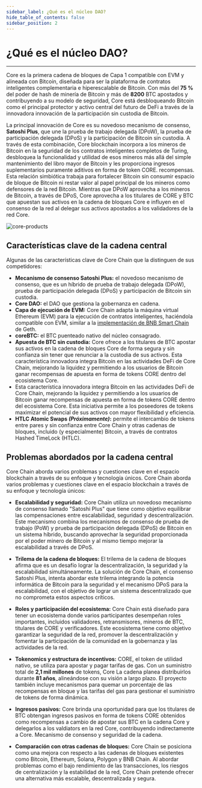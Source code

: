 ```yaml
---
sidebar_label: ¿Qué es el núcleo DAO?
hide_table_of_contents: false
sidebar_position: 2
---
```


# ¿Qué es el núcleo DAO?

---

Core es la primera cadena de bloques de Capa 1 compatible con EVM y alineada con Bitcoin, diseñada para ser la plataforma de contratos inteligentes complementaria e hiperescalable de Bitcoin. Con más del **75 %** del poder de hash de minería de Bitcoin y más de **8200** BTC apostados y contribuyendo a su modelo de seguridad, Core está desbloqueando Bitcoin como el principal protector y activo central del futuro de DeFi a través de la innovadora innovación de la participación sin custodia de Bitcoin.

La principal innovación de Core es su novedoso mecanismo de consenso, **Satoshi Plus**, que une la prueba de trabajo delegada (DPoW), la prueba de participación delegada (DPoS) y la participación de Bitcoin sin custodia. A través de esta combinación, Core blockchain incorpora a los mineros de Bitcoin en la seguridad de los contratos inteligentes completos de Turing, desbloquea la funcionalidad y utilidad de esos mineros más allá del simple mantenimiento del libro mayor de Bitcoin y les proporciona ingresos suplementarios puramente aditivos en forma de token CORE. recompensas. Esta relación simbiótica trabaja para fortalecer Bitcoin sin consumir espacio de bloque de Bitcoin ni restar valor al papel principal de los mineros como defensores de la red Bitcoin. Mientras que DPoW aprovecha a los mineros de Bitcoin, a través de DPoS, Core aprovecha a los titulares de CORE y BTC que apuestan sus activos en la cadena de bloques Core e influyen en el consenso de la red al delegar sus activos apostados a los validadores de la red Core.

![core-products](../../../static/img/Core_Products.png)

## Características clave de la cadena central

Algunas de las características clave de Core Chain que la distinguen de sus competidores:

- **Mecanismo de consenso Satoshi Plus:** el novedoso mecanismo de consenso, que es un híbrido de prueba de trabajo delegada (DPoW), prueba de participación delegada (DPoS) y participación de Bitcoin sin custodia.
- **Core DAO:** el DAO que gestiona la gobernanza en cadena.
- **Capa de ejecución de EVM:** Core Chain adapta la máquina virtual Ethereum (EVM) para la ejecución de contratos inteligentes, haciéndola compatible con EVM, similar a la [implementación de BNB Smart Chain](https://github.com/bnb-chain/bsc) de Geth.
- **coreBTC:** el BTC puenteado nativo del núcleo consagrado.
- **Apuesta de BTC sin custodia:** Core ofrece a los titulares de BTC apostar sus activos en la cadena de bloques Core de forma segura y sin confianza sin tener que renunciar a la custodia de sus activos. Esta característica innovadora integra Bitcoin en las actividades DeFi de Core Chain, mejorando la liquidez y permitiendo a los usuarios de Bitcoin ganar recompensas de apuesta en forma de tokens CORE dentro del ecosistema Core.
- Esta característica innovadora integra Bitcoin en las actividades DeFi de Core Chain, mejorando la liquidez y permitiendo a los usuarios de Bitcoin ganar recompensas de apuesta en forma de tokens CORE dentro del ecosistema Core. Esta iniciativa permite a los poseedores de tokens maximizar el potencial de sus activos con mayor flexibilidad y eficiencia.
- **HTLC Atomic Swaps _(Próximamente)_:** permite el intercambio de tokens entre pares y sin confianza entre Core Chain y otras cadenas de bloques, incluido (y especialmente) Bitcoin, a través de contratos Hashed TimeLock (HTLC).

## Problemas abordados por la cadena central

Core Chain aborda varios problemas y cuestiones clave en el espacio blockchain a través de su enfoque y tecnología únicos. Core Chain aborda varios problemas y cuestiones clave en el espacio blockchain a través de su enfoque y tecnología únicos:

- **Escalabilidad y seguridad:** Core Chain utiliza un novedoso mecanismo de consenso llamado "Satoshi Plus" que tiene como objetivo equilibrar las compensaciones entre escalabilidad, seguridad y descentralización. Este mecanismo combina los mecanismos de consenso de prueba de trabajo (PoW) y prueba de participación delegada (DPoS) de Bitcoin en un sistema híbrido, buscando aprovechar la seguridad proporcionada por el poder minero de Bitcoin y al mismo tiempo mejorar la escalabilidad a través de DPoS.

- **Trilema de la cadena de bloques:** El trilema de la cadena de bloques afirma que es un desafío lograr la descentralización, la seguridad y la escalabilidad simultáneamente. La solución de Core Chain, el consenso Satoshi Plus, intenta abordar este trilema integrando la potencia informática de Bitcoin para la seguridad y el mecanismo DPoS para la escalabilidad, con el objetivo de lograr un sistema descentralizado que no comprometa estos aspectos críticos.

- **Roles y participación del ecosistema:** Core Chain está diseñado para tener un ecosistema donde varios participantes desempeñan roles importantes, incluidos validadores, retransmisores, mineros de BTC, titulares de CORE y verificadores. Este ecosistema tiene como objetivo garantizar la seguridad de la red, promover la descentralización y fomentar la participación de la comunidad en la gobernanza y las actividades de la red.

- **Tokenomics y estructura de incentivos:** CORE, el token de utilidad nativo, se utiliza para apostar y pagar tarifas de gas. Con un suministro total de **2,1 mil millones** de tokens, Core
  La cadena planea distribuirlos durante **81 años**, alineándose con su visión a largo plazo. El proyecto también incluye mecanismos para quemar un porcentaje de las recompensas en bloque y las tarifas del gas para gestionar el suministro de tokens de forma dinámica.

- **Ingresos pasivos:** Core brinda una oportunidad para que los titulares de BTC obtengan ingresos pasivos en forma de tokens CORE obtenidos como recompensas a cambio de apostar sus BTC en la cadena Core y delegarlos a los valdiators en la red Core, contribuyendo indirectamente a Core. Mecanismo de consenso y seguridad de la cadena.

- **Comparación con otras cadenas de bloques:** Core Chain se posiciona como una mejora con respecto a las cadenas de bloques existentes como Bitcoin, Ethereum, Solana, Polygon y BNB Chain. Al abordar problemas como el bajo rendimiento de las transacciones, los riesgos de centralización y la estabilidad de la red, Core Chain pretende ofrecer una alternativa más escalable, descentralizada y segura.
